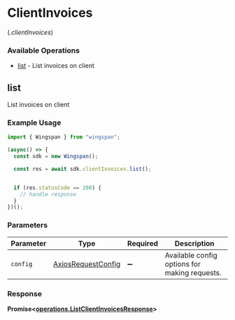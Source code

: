 # ClientInvoices
(*.clientInvoices*)

### Available Operations

* [list](#list) - List invoices on client

## list

List invoices on client

### Example Usage

```typescript
import { Wingspan } from "wingspan";

(async() => {
  const sdk = new Wingspan();

  const res = await sdk.clientInvoices.list();


  if (res.statusCode == 200) {
    // handle response
  }
})();
```

### Parameters

| Parameter                                                    | Type                                                         | Required                                                     | Description                                                  |
| ------------------------------------------------------------ | ------------------------------------------------------------ | ------------------------------------------------------------ | ------------------------------------------------------------ |
| `config`                                                     | [AxiosRequestConfig](https://axios-http.com/docs/req_config) | :heavy_minus_sign:                                           | Available config options for making requests.                |


### Response

**Promise<[operations.ListClientInvoicesResponse](../../models/operations/listclientinvoicesresponse.md)>**

